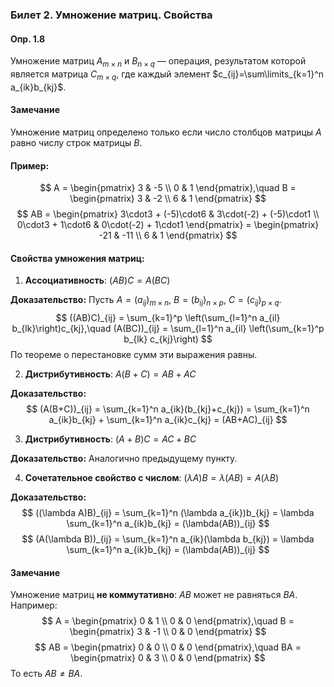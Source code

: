### Билет 2. Умножение матриц. Свойства

#### Опр. 1.8
Умножение матриц $A_{m\times n}$ и $B_{n\times q}$ — операция, результатом которой является матрица $C_{m\times q}$, где каждый элемент $c_{ij}=\sum\limits_{k=1}^n a_{ik}b_{kj}$.

#### Замечание
Умножение матриц определено только если число столбцов матрицы $A$ равно числу строк матрицы $B$.

#### Пример:
$$
A = \begin{pmatrix} 3 & -5 \\ 0 & 1 \end{pmatrix},\quad B = \begin{pmatrix} 3 & -2 \\ 6 & 1 \end{pmatrix}
$$
$$
AB = \begin{pmatrix} 3\cdot3 + (-5)\cdot6 & 3\cdot(-2) + (-5)\cdot1 \\ 0\cdot3 + 1\cdot6 & 0\cdot(-2) + 1\cdot1 \end{pmatrix} = \begin{pmatrix} -21 & -11 \\ 6 & 1 \end{pmatrix}
$$

#### Свойства умножения матриц:

1. **Ассоциативность**: $(AB)C = A(BC)$

**Доказательство:**
Пусть $A=(a_{ij})_{m\times n}$, $B=(b_{ij})_{n\times p}$, $C=(c_{ij})_{p\times q}$.
$$
((AB)C)_{ij} = \sum_{k=1}^p \left(\sum_{l=1}^n a_{il} b_{lk}\right)c_{kj},\quad (A(BC))_{ij} = \sum_{l=1}^n a_{il} \left(\sum_{k=1}^p b_{lk} c_{kj}\right)
$$
По теореме о перестановке сумм эти выражения равны.

2. **Дистрибутивность**: $A(B+C)=AB+AC$

**Доказательство:**
$$
(A(B+C))_{ij} = \sum_{k=1}^n a_{ik}(b_{kj}+c_{kj}) = \sum_{k=1}^n a_{ik}b_{kj} + \sum_{k=1}^n a_{ik}c_{kj} = (AB+AC)_{ij}
$$

3. **Дистрибутивность**: $(A+B)C=AC+BC$

**Доказательство:**
Аналогично предыдущему пункту.

4. **Сочетательное свойство с числом**: $(\lambda A)B = \lambda(AB) = A(\lambda B)$

**Доказательство:**
$$
((\lambda A)B)_{ij} = \sum_{k=1}^n (\lambda a_{ik})b_{kj} = \lambda \sum_{k=1}^n a_{ik}b_{kj} = (\lambda(AB))_{ij}
$$
$$
(A(\lambda B))_{ij} = \sum_{k=1}^n a_{ik}(\lambda b_{kj}) = \lambda \sum_{k=1}^n a_{ik}b_{kj} = (\lambda(AB))_{ij}
$$

#### Замечание
Умножение матриц **не коммутативно**: $AB$ может не равняться $BA$. Например:
$$
A = \begin{pmatrix} 0 & 1 \\ 0 & 0 \end{pmatrix},\quad B = \begin{pmatrix} 3 & -1 \\ 0 & 0 \end{pmatrix}
$$
$$
AB = \begin{pmatrix} 0 & 0 \\ 0 & 0 \end{pmatrix},\quad BA = \begin{pmatrix} 0 & 3 \\ 0 & 0 \end{pmatrix}
$$
То есть $AB \ne BA$.